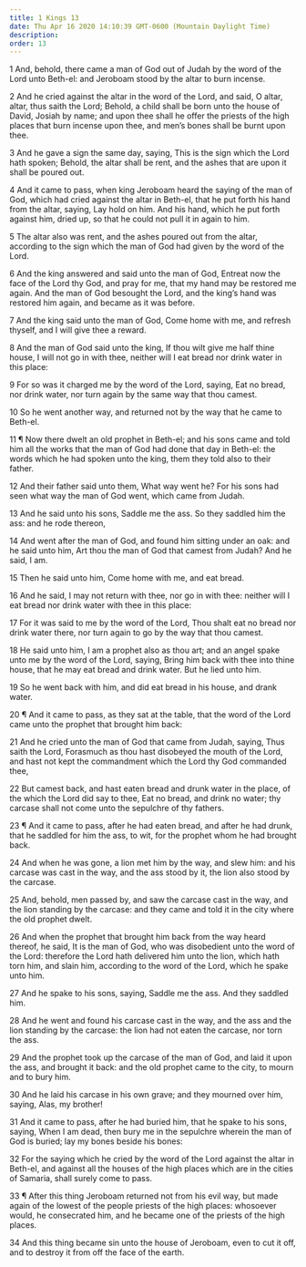 ```yaml
---
title: 1 Kings 13
date: Thu Apr 16 2020 14:10:39 GMT-0600 (Mountain Daylight Time)
description: 
order: 13
---
```


<p>
  1 And, behold, there came a man of God out of Judah by the word of the Lord
  unto Beth-el: and Jeroboam stood by the altar to burn incense.
</p>
<p>
  2 And he cried against the altar in the word of the Lord, and said, O altar,
  altar, thus saith the Lord; Behold, a child shall be born unto the house of
  David, Josiah by name; and upon thee shall he offer the priests of the high
  places that burn incense upon thee, and men&#x2019;s bones shall be burnt upon
  thee.
</p>
<p>
  3 And he gave a sign the same day, saying, This is the sign which the Lord
  hath spoken; Behold, the altar shall be rent, and the ashes that are upon it
  shall be poured out.
</p>
<p>
  4 And it came to pass, when king Jeroboam heard the saying of the man of God,
  which had cried against the altar in Beth-el, that he put forth his hand from
  the altar, saying, Lay hold on him. And his hand, which he put forth against
  him, dried up, so that he could not pull it in again to him.
</p>
<p>
  5 The altar also was rent, and the ashes poured out from the altar, according
  to the sign which the man of God had given by the word of the Lord.
</p>
<p>
  6 And the king answered and said unto the man of God, Entreat now the face of
  the Lord thy God, and pray for me, that my hand may be restored me again. And
  the man of God besought the Lord, and the king&#x2019;s hand was restored him
  again, and became as it was before.
</p>
<p>
  7 And the king said unto the man of God, Come home with me, and refresh
  thyself, and I will give thee a reward.
</p>
<p>
  8 And the man of God said unto the king, If thou wilt give me half thine
  house, I will not go in with thee, neither will I eat bread nor drink water in
  this place:
</p>
<p>
  9 For so was it charged me by the word of the Lord, saying, Eat no bread, nor
  drink water, nor turn again by the same way that thou camest.
</p>
<p>
  10 So he went another way, and returned not by the way that he came to
  Beth-el.
</p>
<p>
  11 &#xB6; Now there dwelt an old prophet in Beth-el; and his sons came and
  told him all the works that the man of God had done that day in Beth-el: the
  words which he had spoken unto the king, them they told also to their father.
</p>
<p>
  12 And their father said unto them, What way went he? For his sons had seen
  what way the man of God went, which came from Judah.
</p>
<p>
  13 And he said unto his sons, Saddle me the ass. So they saddled him the ass:
  and he rode thereon,
</p>
<p>
  14 And went after the man of God, and found him sitting under an oak: and he
  said unto him, Art thou the man of God that camest from Judah? And he said, I
  am.
</p>
<p>15 Then he said unto him, Come home with me, and eat bread.</p>
<p>
  16 And he said, I may not return with thee, nor go in with thee: neither will
  I eat bread nor drink water with thee in this place:
</p>
<p>
  17 For it was said to me by the word of the Lord, Thou shalt eat no bread nor
  drink water there, nor turn again to go by the way that thou camest.
</p>
<p>
  18 He said unto him, I am a prophet also as thou art; and an angel spake unto
  me by the word of the Lord, saying, Bring him back with thee into thine house,
  that he may eat bread and drink water. But he lied unto him.
</p>
<p>
  19 So he went back with him, and did eat bread in his house, and drank water.
</p>
<p>
  20 &#xB6; And it came to pass, as they sat at the table, that the word of the
  Lord came unto the prophet that brought him back:
</p>
<p>
  21 And he cried unto the man of God that came from Judah, saying, Thus saith
  the Lord, Forasmuch as thou hast disobeyed the mouth of the Lord, and hast not
  kept the commandment which the Lord thy God commanded thee,
</p>
<p>
  22 But camest back, and hast eaten bread and drunk water in the place, of the
  which the Lord did say to thee, Eat no bread, and drink no water; thy carcase
  shall not come unto the sepulchre of thy fathers.
</p>
<p>
  23 &#xB6; And it came to pass, after he had eaten bread, and after he had
  drunk, that he saddled for him the ass, to wit, for the prophet whom he had
  brought back.
</p>
<p>
  24 And when he was gone, a lion met him by the way, and slew him: and his
  carcase was cast in the way, and the ass stood by it, the lion also stood by
  the carcase.
</p>
<p>
  25 And, behold, men passed by, and saw the carcase cast in the way, and the
  lion standing by the carcase: and they came and told it in the city where the
  old prophet dwelt.
</p>
<p>
  26 And when the prophet that brought him back from the way heard thereof, he
  said, It is the man of God, who was disobedient unto the word of the Lord:
  therefore the Lord hath delivered him unto the lion, which hath torn him, and
  slain him, according to the word of the Lord, which he spake unto him.
</p>
<p>
  27 And he spake to his sons, saying, Saddle me the ass. And they saddled him.
</p>
<p>
  28 And he went and found his carcase cast in the way, and the ass and the lion
  standing by the carcase: the lion had not eaten the carcase, nor torn the ass.
</p>
<p>
  29 And the prophet took up the carcase of the man of God, and laid it upon the
  ass, and brought it back: and the old prophet came to the city, to mourn and
  to bury him.
</p>
<p>
  30 And he laid his carcase in his own grave; and they mourned over him,
  saying, Alas, my brother!
</p>
<p>
  31 And it came to pass, after he had buried him, that he spake to his sons,
  saying, When I am dead, then bury me in the sepulchre wherein the man of God
  is buried; lay my bones beside his bones:
</p>
<p>
  32 For the saying which he cried by the word of the Lord against the altar in
  Beth-el, and against all the houses of the high places which are in the cities
  of Samaria, shall surely come to pass.
</p>
<p>
  33 &#xB6; After this thing Jeroboam returned not from his evil way, but made
  again of the lowest of the people priests of the high places: whosoever would,
  he consecrated him, and he became one of the priests of the high places.
</p>
<p>
  34 And this thing became sin unto the house of Jeroboam, even to cut it off,
  and to destroy it from off the face of the earth.
</p>
